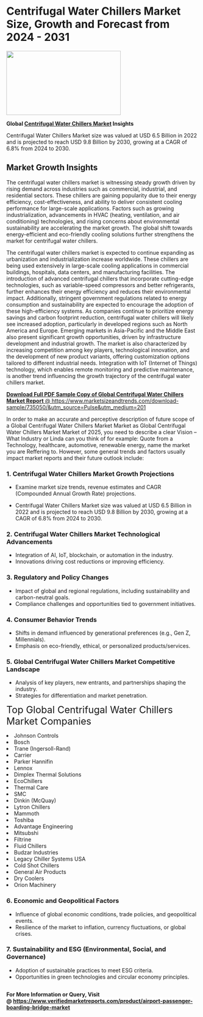 <H1>Centrifugal Water Chillers Market Size, Growth and Forecast from 2024 - 2031</H1><img class="aligncenter size-medium wp-image-584254" src="https://thirdeyenews.in/wp-content/uploads/2024/09/Global-Market-Research-300x168.jpeg" alt="" width="300" height="168" /><p><strong>Global&nbsp;<a href="https://www.marketsizeandtrends.com/download-sample/735050/&amp;utm_source=Pulse&amp;utm_medium=201">Centrifugal Water Chillers Market</a> Insights</strong></p><p>Centrifugal Water Chillers Market size was valued at USD 6.5 Billion in 2022 and is projected to reach USD 9.8 Billion by 2030, growing at a CAGR of 6.8% from 2024 to 2030.</p><p><h2>Market Growth Insights</h2> <p>The centrifugal water chillers market is witnessing steady growth driven by rising demand across industries such as commercial, industrial, and residential sectors. These chillers are gaining popularity due to their energy efficiency, cost-effectiveness, and ability to deliver consistent cooling performance for large-scale applications. Factors such as growing industrialization, advancements in HVAC (heating, ventilation, and air conditioning) technologies, and rising concerns about environmental sustainability are accelerating the market growth. The global shift towards energy-efficient and eco-friendly cooling solutions further strengthens the market for centrifugal water chillers.</p> <p><a href="download-sample-link"></a></p> <p>The centrifugal water chillers market is expected to continue expanding as urbanization and industrialization increase worldwide. These chillers are being used extensively in large-scale cooling applications in commercial buildings, hospitals, data centers, and manufacturing facilities. The introduction of advanced centrifugal chillers that incorporate cutting-edge technologies, such as variable-speed compressors and better refrigerants, further enhances their energy efficiency and reduces their environmental impact. Additionally, stringent government regulations related to energy consumption and sustainability are expected to encourage the adoption of these high-efficiency systems. As companies continue to prioritize energy savings and carbon footprint reduction, centrifugal water chillers will likely see increased adoption, particularly in developed regions such as North America and Europe. Emerging markets in Asia-Pacific and the Middle East also present significant growth opportunities, driven by infrastructure development and industrial growth. The market is also characterized by increasing competition among key players, technological innovation, and the development of new product variants, offering customization options tailored to different industrial needs. Integration with IoT (Internet of Things) technology, which enables remote monitoring and predictive maintenance, is another trend influencing the growth trajectory of the centrifugal water chillers market.</p> <p><a href="get-more-link"></p><p><span class=""><strong>Download Full PDF Sample Copy of Global Centrifugal Water Chillers Market Report</strong> @ <a href="https://www.marketsizeandtrends.com/download-sample/735050/&amp;utm_source=Pulse&amp;utm_medium=201" target="_blank">https://www.marketsizeandtrends.com/download-sample/735050/&amp;utm_source=Pulse&amp;utm_medium=201</a></span></p><p>In order to make an accurate and perceptive description of future scope of a Global&nbsp;Centrifugal Water Chillers Market Market as Global&nbsp;Centrifugal Water Chillers Market Market of 2025, you need to describe a clear Vision &ndash; What Industry or Linda can you think of for example: Quote from a Technology, healthcare, automotive, renewable energy, name the market you are Reffering to. However, some general trends and factors usually impact market reports and their future outlook include:</p><h3>1.&nbsp;<strong>Centrifugal Water Chillers Market Growth Projections</strong></h3><ul><li>Examine market size trends, revenue estimates and CAGR (Compounded Annual Growth Rate) projections.</li><li><p>Centrifugal Water Chillers Market size was valued at USD 6.5 Billion in 2022 and is projected to reach USD 9.8 Billion by 2030, growing at a CAGR of 6.8% from 2024 to 2030.</p></li></ul><h3>2.&nbsp;<strong>Centrifugal Water Chillers Market Technological Advancements</strong></h3><ul><li>Integration of AI, IoT, blockchain, or automation in the industry.</li><li>Innovations driving cost reductions or improving efficiency.</li></ul><h3>3.&nbsp;<strong>Regulatory and Policy Changes</strong></h3><ul><li>Impact of global and regional regulations, including sustainability and carbon-neutral goals.</li><li>Compliance challenges and opportunities tied to government initiatives.</li></ul><h3>4.&nbsp;<strong>Consumer Behavior Trends</strong></h3><ul><li>Shifts in demand influenced by generational preferences (e.g., Gen Z, Millennials).</li><li>Emphasis on eco-friendly, ethical, or personalized products/services.</li></ul><h3>5.&nbsp;<strong>Global Centrifugal Water Chillers Market Competitive Landscape</strong></h3><ul><li>Analysis of key players, new entrants, and partnerships shaping the industry.</li><li>Strategies for differentiation and market penetration.</li></ul><p data-pm-slice="1 1 []"><span style="color: inherit; font-family: inherit; font-size: 25px;">Top Global Centrifugal Water Chillers Market Companies</span></p><div class="" data-test-id=""><p><li>Johnson Controls</li><li> Bosch</li><li> Trane (Ingersoll-Rand)</li><li> Carrier</li><li> Parker Hannifin</li><li> Lennox</li><li> Dimplex Thermal Solutions</li><li> EcoChillers</li><li> Thermal Care</li><li> SMC</li><li> Dinkin (McQuay)</li><li> Lytron Chillers</li><li> Mammoth</li><li> Toshiba</li><li> Advantage Engineering</li><li> Mitsubshi</li><li> Filtrine</li><li> Fluid Chillers</li><li> Budzar Industries</li><li> Legacy Chiller Systems USA</li><li> Cold Shot Chillers</li><li> General Air Products</li><li> Dry Coolers</li><li> Orion Machinery</li></p></div><h3>6.&nbsp;<strong>Economic and Geopolitical Factors</strong></h3><ul><li>Influence of global economic conditions, trade policies, and geopolitical events.</li><li>Resilience of the market to inflation, currency fluctuations, or global crises.</li></ul><h3>7.&nbsp;<strong>Sustainability and ESG (Environmental, Social, and Governance)</strong></h3><ul><li>Adoption of sustainable practices to meet ESG criteria.</li><li>Opportunities in green technologies and circular economy principles.</li></ul><h2><strong style="font-size: 14px;">For More Information or Query, Visit @&nbsp;</strong><a style="background-color: #ffffff; font-size: 14px;" href="https://www.marketsizeandtrends.com/report/centrifugal-water-chillers-market/" target="_blank">https://www.verifiedmarketreports.com/product/airport-passenger-boarding-bridge-market</a></h2>